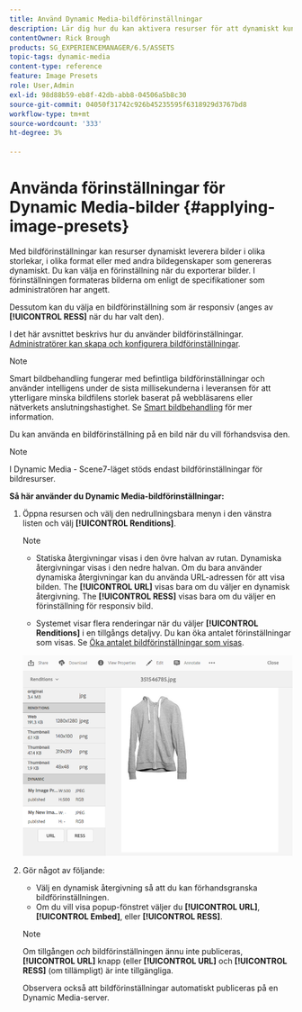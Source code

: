 ```yaml
---
title: Använd Dynamic Media-bildförinställningar
description: Lär dig hur du kan aktivera resurser för att dynamiskt kunna leverera bilder i olika storlekar, i olika format eller med andra bildegenskaper som genereras dynamiskt.
contentOwner: Rick Brough
products: SG_EXPERIENCEMANAGER/6.5/ASSETS
topic-tags: dynamic-media
content-type: reference
feature: Image Presets
role: User,Admin
exl-id: 98d88b59-eb8f-42db-abb8-04506a5b8c30
source-git-commit: 04050f31742c926b45235595f6318929d3767bd8
workflow-type: tm+mt
source-wordcount: '333'
ht-degree: 3%

---
```


# Använda förinställningar för Dynamic Media-bilder {#applying-image-presets}

Med bildförinställningar kan resurser dynamiskt leverera bilder i olika storlekar, i olika format eller med andra bildegenskaper som genereras dynamiskt. Du kan välja en förinställning när du exporterar bilder. I förinställningen formateras bilderna om enligt de specifikationer som administratören har angett.

Dessutom kan du välja en bildförinställning som är responsiv (anges av **[!UICONTROL RESS]** när du har valt den).

I det här avsnittet beskrivs hur du använder bildförinställningar. [Administratörer kan skapa och konfigurera bildförinställningar](managing-image-presets.md).

>[!NOTE]
>
>Smart bildbehandling fungerar med befintliga bildförinställningar och använder intelligens under de sista millisekunderna i leveransen för att ytterligare minska bildfilens storlek baserat på webbläsarens eller nätverkets anslutningshastighet. Se [Smart bildbehandling](imaging-faq.md) för mer information.

Du kan använda en bildförinställning på en bild när du vill förhandsvisa den.

>[!NOTE]
>
>I Dynamic Media - Scene7-läget stöds endast bildförinställningar för bildresurser.

**Så här använder du Dynamic Media-bildförinställningar:**

1. Öppna resursen och välj den nedrullningsbara menyn i den vänstra listen och välj **[!UICONTROL Renditions]**.

   >[!NOTE]
   >
   >* Statiska återgivningar visas i den övre halvan av rutan. Dynamiska återgivningar visas i den nedre halvan. Om du bara använder dynamiska återgivningar kan du använda URL-adressen för att visa bilden. The **[!UICONTROL URL]** visas bara om du väljer en dynamisk återgivning. The **[!UICONTROL RESS]** visas bara om du väljer en förinställning för responsiv bild.
   >
   >* Systemet visar flera renderingar när du väljer **[!UICONTROL Renditions]** i en tillgångs detaljvy. Du kan öka antalet förinställningar som visas. Se [Öka antalet bildförinställningar som visas](managing-image-presets.md#increasing-or-decreasing-the-number-of-image-presets-that-display).

   ![chlimage_1-208](assets/chlimage_1-208.png)

1. Gör något av följande:

   * Välj en dynamisk återgivning så att du kan förhandsgranska bildförinställningen.
   * Om du vill visa popup-fönstret väljer du **[!UICONTROL URL]**, **[!UICONTROL Embed]**, eller **[!UICONTROL RESS]**.

   >[!NOTE]
   >
   >Om tillgången *och* bildförinställningen ännu inte publiceras, **[!UICONTROL URL]** knapp (eller **[!UICONTROL URL]** och **[!UICONTROL RESS]** (om tillämpligt) är inte tillgängliga.
   >
   >Observera också att bildförinställningar automatiskt publiceras på en Dynamic Media-server.
